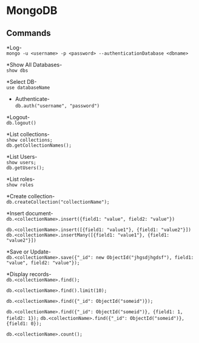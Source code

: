 # MongoDB

## Commands

*Log-  
`mongo -u <username> -p <password> --authenticationDatabase <dbname>`  

*Show All Databases-  
`show dbs`  

*Select DB-  
`use databaseName`  

* Authenticate-  
`db.auth("username", "password")`  

*Logout-  
`db.logout()`  

*List collections-  
`show collections;`  
`db.getCollectionNames();`  

*List Users-  
`show users;`  
`db.getUsers();`  

*List roles-  
`show roles`  

*Create collection-  
`db.createCollection("collectionName");`  

*Insert document-  
`db.<collectionName>.insert({field1: "value", field2: "value"})`  

`db.<collectionName>.insert([{field1: "value1"}, {field1: "value2"}])`  
`db.<collectionName>.insertMany([{field1: "value1"}, {field1: "value2"}])`  

*Save or Update-  
`db.<collectionName>.save({"_id": new ObjectId("jhgsdjhgdsf"), field1: "value", field2: "value"});`  

*Display records-  
`db.<collectionName>.find();`  

`db.<collectionName>.find().limit(10);`  

`db.<collectionName>.find({"_id": ObjectId("someid")});`  

`db.<collectionName>.find({"_id": ObjectId("someid")}, {field1: 1, field2: 1});`
`db.<collectionName>.find({"_id": ObjectId("someid")}, {field1: 0});`  

`db.<collectionName>.count();`
